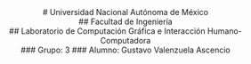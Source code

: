   <center>
    # Universidad Nacional Autónoma de México
  </center>

  <center>
    ## Facultad de Ingeniería
  </center>

<center>
    ## Laboratorio de Computación Gráfica e Interacción Humano-Computadora
  </center>

  <center>
    ### Grupo: 3
    ### Alumno: Gustavo Valenzuela Ascencio
  </center>
